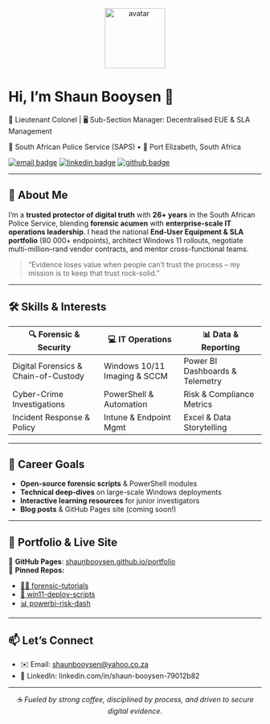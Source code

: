 
<!-- centered header with avatar -->
<p align="center">
  <img width="120" src="https://avatars.githubusercontent.com/shaunbooysen" alt="avatar" />
  <h1>Hi, I’m Shaun Booysen 👋</h1>
  <p>🔐 Lieutenant Colonel | 🖥️ Sub-Section Manager: Decentralised EUE &amp; SLA Management</p>
  <p>🚓 South African Police Service (SAPS) • 📍 Port Elizabeth, South Africa</p>
  <p>
    <a href="mailto:shaunbooysen@yahoo.co.za"><img src="https://img.shields.io/badge/Email-D14836?style=flat&logo=gmail&logoColor=white" alt="email badge"/></a>
    <a href="https://www.linkedin.com/in/shaun-booysen-79012b82"><img src="https://img.shields.io/badge/LinkedIn-0077B5?style=flat&logo=linkedin&logoColor=white" alt="linkedin badge"/></a>
    <a href="https://github.com/shaunbooysen"><img src="https://img.shields.io/badge/GitHub-181717?style=flat&logo=github&logoColor=white" alt="github badge"/></a>
  </p>
</p>

---

## 📖 About Me

I’m a **trusted protector of digital truth** with **26+ years** in the South African Police Service, blending **forensic acumen** with **enterprise-scale IT operations leadership**. I head the national **End-User Equipment & SLA portfolio** (80 000+ endpoints), architect Windows 11 rollouts, negotiate multi-million–rand vendor contracts, and mentor cross-functional teams.

> “Evidence loses value when people can’t trust the process – my mission is to keep that trust rock-solid.”  

---

## 🛠️ Skills & Interests

| 🔍 **Forensic & Security**       | 💻 **IT Operations**       | 📊 **Data & Reporting**     |
|----------------------------------|----------------------------|-----------------------------|
| Digital Forensics & Chain-of-Custody | Windows 10/11 Imaging & SCCM | Power BI Dashboards & Telemetry |
| Cyber-Crime Investigations       | PowerShell & Automation    | Risk & Compliance Metrics   |
| Incident Response & Policy       | Intune & Endpoint Mgmt     | Excel & Data Storytelling   |

---

## 🚀 Career Goals

- **Open-source forensic scripts** & PowerShell modules  
- **Technical deep-dives** on large-scale Windows deployments  
- **Interactive learning resources** for junior investigators  
- **Blog posts** & GitHub Pages site (coming soon!)  

---

## 📂 Portfolio & Live Site

🔗 **GitHub Pages**: [shaunbooysen.github.io/portfolio](https://shaunbooysen.github.io/portfolio)  
📁 **Pinned Repos:**  
- [👨‍💻 forensic-tutorials](https://github.com/shaunbooysen/forensic-tutorials)  
- [💾 win11-deploy-scripts](https://github.com/shaunbooysen/win11-deploy-scripts)  
- [📊 powerbi-risk-dash](https://github.com/shaunbooysen/powerbi-risk-dash)

---

## 📫 Let’s Connect

- ✉️ Email: shaunbooysen@yahoo.co.za  
- 🔗 LinkedIn: linkedin.com/in/shaun-booysen-79012b82  

---

<p align="center"><em>☕ Fueled by strong coffee, disciplined by process, and driven to secure digital evidence.</em></p>

